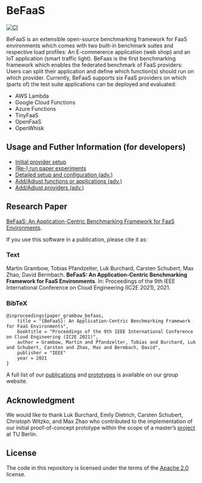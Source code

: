 # BeFaaS

[![CI](https://github.com/Be-FaaS/BeFaaS-framework/workflows/CI/badge.svg)](https://github.com/Be-FaaS/BeFaaS-framework/actions?query=workflow%3ACI+branch%3Amaster)

BeFaaS is an extensible open-source benchmarking framework for FaaS environments which comes with two built-in benchmark suites and respective load profiles: An E-commererce application (web shop) and an IoT application (smart traffic light). BeFaas is the first benchmarking framework which enables the federated benchmark of FaaS providers: Users can split their application and define which function(s) should run on which provider. Currently, BeFaaS supports six FaaS providers on which (parts of) the test suite applications can be deployed and evaluated: 
* AWS Lambda
* Google Cloud Functions
* Azure Functions
* TinyFaaS
* OpenFaaS
* OpenWhisk

## Usage and Futher Information (for developers)
* [Initial provider setup](doc/providerSetup.md)
* [(Re-) run paper experiments](doc/experiments.md)
* [Detailed setup and configuration (adv.)](doc/details.md)
* [Add/Adjust functions or applications (adv.)](doc/functions.md)
* [Add/Adjust providers (adv.)](doc/providers.md)

## Research Paper

[BeFaaS: An Application-Centric Benchmarking Framework for FaaS Environments](https://www.google.com/search?q=BeFaaS%3A+An+Application-Centric+Benchmarking+Framework+for+FaaS+Environments).

If you use this software in a publication, please cite it as:

### Text
Martin Grambow, Tobias Pfandzelter, Luk Burchard, Carsten Schubert, Max Zhao, David Bermbach. **BeFaaS: An Application-Centric Benchmarking Framework for FaaS Environments**. In: Proceedings of the 9th IEEE International Conference on Cloud Engineering (IC2E 2021), 2021.

### BibTeX
```TeX
@inproceedings{paper_grambow_befaas,
	title = "{BeFaaS}: An Application-Centric Benchmarking Framework for FaaS Environments",
	booktitle = "Proceedings of the 9th IEEE International Conference on Cloud Engineering (IC2E 2021)",
	author = Grambow, Martin and Pfandzelter, Tobias and Burchard, Luk and Schubert, Carsten and Zhao, Max and Bermbach, David",
	publisher = "IEEE"
	year = 2021
}
```

A full list of our [publications](https://www.tu.berlin/en/mcc/research/publications/) and [prototypes](https://www.tu.berlin/en/mcc/research/projects/) is available on our group website.


## Acknowledgment

We would like to thank Luk Burchard, Emily Dietrich, Carsten Schubert, Christoph Witzko, and Max Zhao who contributed to the implementation of our initial proof-of-concept prototype within the scope of a master’s [project](https://github.com/FaaSterMetrics) at TU Berlin.


## License 

The code in this repository is licensed under the terms of the [Apache 2.0](./LICENSE) license.

